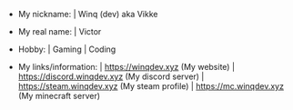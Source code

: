 - My nickname: 
          | Winq (dev) aka Vikke
   
- My real name:
           | Victor

- Hobby:
     | Gaming
     | Coding

- My links/information:
            | https://winqdev.xyz (My website)
            | https://discord.winqdev.xyz (My discord server)
            | https://steam.winqdev.xyz (My steam profile)
            | https://mc.winqdev.xyz (My minecraft server)
